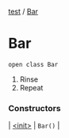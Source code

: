 [test](test/index) / [Bar](test/-bar/index)


# Bar

`open class Bar`

 1. Rinse
 1. Repeat
 
 




### Constructors


| [&lt;init&gt;](test/-bar/-init-) | `Bar()` |

